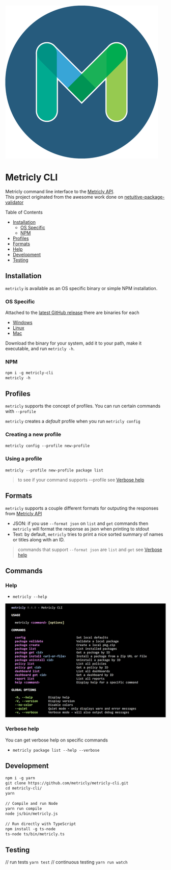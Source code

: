 ![alt text](docs/img/METRICLY_Logobug_480px_preview.png "Metricly Logo")
# Metricly CLI
Metricly command line interface to the [Metricly API](https://api.app.metricly.com/swagger-ui.html).  
This project originated from the awesome work done on [netuitive-package-validator](https://github.com/Netuitive/netuitive-package-validator)

Table of Contents
- [Installation](#installation)
    - [OS Specific](#os-specific)
    - [NPM](#npm)
- [Profiles](#profiles)
- [Formats](#formats)
- [Help](#help)
- [Development ](#development)
- [Testing](#testing)

## Installation 
`metricly` is available as an OS specific binary or simple NPM installation. 

### OS Specific
Attached to the [latest GitHub release](https://github.com/metricly/metricly-cli/releases/latest) there are binaries for each
- [Windows](https://github.com/metricly/metricly-cli/releases/latest)
- [Linux](https://github.com/metricly/metricly-cli/releases/latest)
- [Mac](https://github.com/metricly/metricly-cli/releases/latest)

Download the binary for your system, add it to your path, make it executable, and run `metricly -h`.

### NPM
```
npm i -g metricly-cli
metricly -h
```

## Profiles
`metricly` supports the concept of profiles.  You can run certain commands with `--profile` 

`metricly` creates a _default_ profile when you run `metricly config` 

### Creating a new profile
`metricly config --profile new-profile` 

### Using a profile 
`metricly --profile new-profile package list` 

>to see if your command supports --profile see [Verbose help](#verbose-help)

## Formats
`metricly` supports a couple different formats for outputing the responses from [Metricly API](https://api.app.metricly.com/swagger-ui.html)
- JSON: if you use `--format json` on `list` and `get` commands then `metricly` will format the response as json when printing to stdout
- Text: by default, `metricly` tries to print a nice sorted summary of names or titles along with an ID. 

> commands that support `--format json` are `list` and `get` see [Verbose help](#verbose-help)

## Commands

### Help
- `metricly --help`

![consolehelp](docs/img/metricly-help-console.png)

### Verbose help
You can get verbose help on specific commands 
- `metricly package list --help --verbose`

## Development

```
npm i -g yarn
git clone https://github.com/metricly/metricly-cli.git
cd metricly-cli/
yarn

// Compile and run Node
yarn run compile
node js/bin/metricly.js

// Run directly with TypeScript
npm install -g ts-node
ts-node ts/bin/metricly.ts
```

## Testing
// run tests
```yarn test```
// continuous testing
```yarn run watch```


